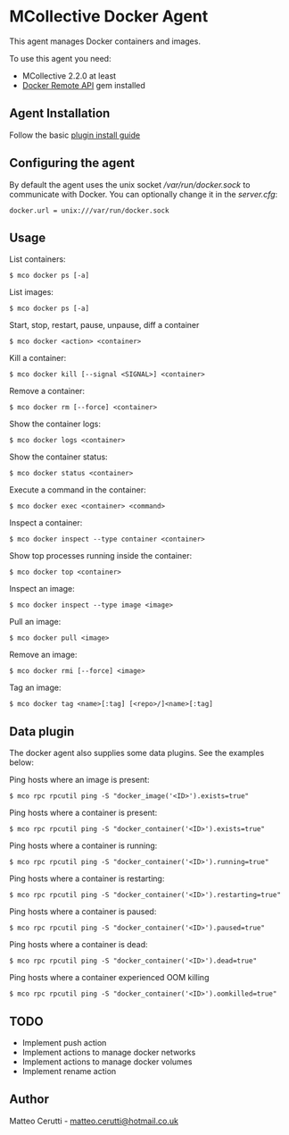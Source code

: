 # MCollective Docker Agent

This agent manages Docker containers and images.

To use this agent you need:

  * MCollective 2.2.0 at least
  * [Docker Remote API](https://rubygems.org/gems/docker-api) gem installed

## Agent Installation

Follow the basic [plugin install guide](http://docs.puppetlabs.com/mcollective/deploy/plugins.html)

## Configuring the agent

By default the agent uses the unix socket */var/run/docker.sock* to communicate with Docker. You can optionally change it in the *server.cfg*:

    docker.url = unix:///var/run/docker.sock

## Usage

List containers:

    $ mco docker ps [-a]

List images:

    $ mco docker ps [-a]

Start, stop, restart, pause, unpause, diff a container

    $ mco docker <action> <container>

Kill a container:

    $ mco docker kill [--signal <SIGNAL>] <container>

Remove a container:

    $ mco docker rm [--force] <container>

Show the container logs:

    $ mco docker logs <container>

Show the container status:

    $ mco docker status <container>

Execute a command in the container:

    $ mco docker exec <container> <command>

Inspect a container:

    $ mco docker inspect --type container <container>

Show top processes running inside the container:

    $ mco docker top <container>

Inspect an image:

    $ mco docker inspect --type image <image>

Pull an image:

    $ mco docker pull <image>

Remove an image:

    $ mco docker rmi [--force] <image>

Tag an image:

    $ mco docker tag <name>[:tag] [<repo>/]<name>[:tag]

## Data plugin

The docker agent also supplies some data plugins. See the examples below:

Ping hosts where an image is present:

    $ mco rpc rpcutil ping -S "docker_image('<ID>').exists=true"

Ping hosts where a container is present:

    $ mco rpc rpcutil ping -S "docker_container('<ID>').exists=true"

Ping hosts where a container is running:

    $ mco rpc rpcutil ping -S "docker_container('<ID>').running=true"

Ping hosts where a container is restarting:

    $ mco rpc rpcutil ping -S "docker_container('<ID>').restarting=true"

Ping hosts where a container is paused:

    $ mco rpc rpcutil ping -S "docker_container('<ID>').paused=true"

Ping hosts where a container is dead:

    $ mco rpc rpcutil ping -S "docker_container('<ID>').dead=true"

Ping hosts where a container experienced OOM killing

    $ mco rpc rpcutil ping -S "docker_container('<ID>').oomkilled=true"

## TODO

  * Implement push action
  * Implement actions to manage docker networks
  * Implement actions to manage docker volumes
  * Implement rename action

## Author
Matteo Cerutti - <matteo.cerutti@hotmail.co.uk>
